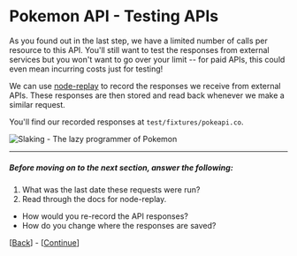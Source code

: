 # Pokemon API - Testing APIs

As you found out in the last step, we have a limited number of calls per resource to this API. You'll still want to test the responses from external services but you won't want to go over your limit -- for paid APIs, this could even mean incurring costs just for testing!

We can use [node-replay](https://github.com/assaf/node-replay) to record the responses we receive from external APIs. These responses are then stored and read back whenever we make a similar request.

You'll find our recorded responses at `test/fixtures/pokeapi.co`.

![Slaking - The lazy programmer of Pokemon](http://pokeapi.co/media/img/289.png)

* * *

##### Before moving on to the next section, answer the following:

1. What was the last date these requests were run?
1. Read through the docs for node-replay.
  * How would you re-record the API responses?
  * How do you change where the responses are saved?

[[Back](step-0.md)] - [[Continue](step-2.md)]